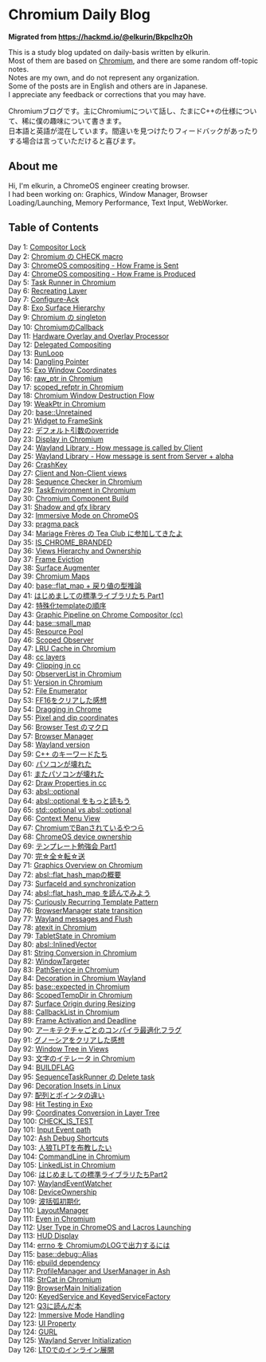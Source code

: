 # Chromium Daily Blog

**Migrated from https://hackmd.io/@elkurin/BkpclhzOh**

This is a study blog updated on daily-basis written by elkurin.  
Most of them are based on [Chromium](https://source.chromium.org/chromium/chromium/src), and there are some random off-topic notes.  
Notes are my own, and do not represent any organization.  
Some of the posts are in English and others are in Japanese.  
I appreciate any feedback or corrections that you may have.

Chromiumブログです。主にChromiumについて話し、たまにC++の仕様について、稀に僕の趣味について書きます。  
日本語と英語が混在しています。間違いを見つけたりフィードバックがあったりする場合は言っていただけると喜びます。

## About me
Hi, I'm elkurin, a ChromeOS engineer creating browser.  
I had been working on: Graphics, Window Manager, Browser Loading/Launching, Memory Performance, Text Input, WebWorker.

## Table of Contents
Day 1: [Compositor Lock](/docs/day1.md)  
Day 2: [Chromium の CHECK macro](/docs/day2.md)  
Day 3: [ChromeOS compositing - How Frame is Sent](/docs/day3.md)  
Day 4: [ChromeOS compositing - How Frame is Produced](/docs/day4.md)  
Day 5: [Task Runner in Chromium](/docs/day5.md)  
Day 6: [Recreating Layer](/docs/day6.md)  
Day 7: [Configure-Ack](/docs/day7.md)  
Day 8: [Exo Surface Hierarchy](/docs/day8.md)  
Day 9: [Chromium の singleton](/docs/day9.md)  
Day 10: [ChromiumのCallback](/docs/day10.md)  
Day 11: [Hardware Overlay and Overlay Processor](/docs/day11.md)  
Day 12: [Delegated Compositing](/docs/day12.md)  
Day 13: [RunLoop](/docs/day13.md)  
Day 14: [Dangling Pointer](/docs/day14.md)  
Day 15: [Exo Window Coordinates](/docs/day15.md)  
Day 16: [raw_ptr in Chromium](/docs/day16.md)  
Day 17: [scoped_refptr in Chromium](/docs/day17.md)  
Day 18: [Chromium Window Destruction Flow](/docs/day18.md)  
Day 19: [WeakPtr in Chromium](/docs/day19.md)  
Day 20: [base::Unretained](/docs/day20.md)  
Day 21: [Widget to FrameSink](/docs/day21.md)  
Day 22: [デフォルト引数のoverride](/docs/day22.md)  
Day 23: [Display in Chromium](/docs/day23.md)  
Day 24: [Wayland Library - How message is called by Client](/docs/day24.md)  
Day 25: [Wayland Library - How message is sent from Server + alpha](/docs/day25.md)  
Day 26: [CrashKey](/docs/day26.md)  
Day 27: [Client and Non-Client views](/docs/day27.md)  
Day 28: [Sequence Checker in Chromium](/docs/day28.md)  
Day 29: [TaskEnvironment in Chromium](/docs/day29.md)  
Day 30: [Chromium Component Build](/docs/day30.md)  
Day 31: [Shadow and gfx library](/docs/day31.md)  
Day 32: [Immersive Mode on ChromeOS](/docs/day32.md)  
Day 33: [pragma pack](/docs/day33.md)  
Day 34: [Mariage Frères の Tea Club に参加してきたよ](https://elkurin.hatenablog.com/entry/2023/06/28/235656)  
Day 35: [IS_CHROME_BRANDED](/docs/day35.md)  
Day 36: [Views Hierarchy and Ownership](/docs/day36.md)  
Day 37: [Frame Eviction](/docs/day37.md)  
Day 38: [Surface Augmenter](/docs/day38.md)  
Day 39: [Chromium Maps](/docs/day39.md)  
Day 40: [base::flat_map + 戻り値の型推論](/docs/day40.md)  
Day 41: [はじめましての標準ライブラリたち Part1](/docs/day41.md)  
Day 42: [特殊化templateの順序](/docs/day42.md)  
Day 43: [Graphic Pipeline on Chrome Compositor (cc)](/docs/day43.md)  
Day 44: [base::small_map](/docs/day44.md)  
Day 45: [Resource Pool](/docs/day45.md)  
Day 46: [Scoped Observer](/docs/day46.md)  
Day 47: [LRU Cache in Chromium](/docs/day47.md)  
Day 48: [cc layers](/docs/day48.md)  
Day 49: [Clipping in cc](/docs/day49.md)  
Day 50: [ObserverList in Chromium](/docs/day50.md)  
Day 51: [Version in Chromium](/docs/day51.md)  
Day 52: [File Enumerator](/docs/day52.md)  
Day 53: [FF16をクリアした感想](https://elkurin.hatenablog.com/entry/2023/07/17/232558)  
Day 54: [Dragging in Chrome](/docs/day54.md)  
Day 55: [Pixel and dip coordinates](/docs/day55.md)  
Day 56: [Browser Test のマクロ](/docs/day56.md)  
Day 57: [Browser Manager](/docs/day57.md)  
Day 58: [Wayland version](/docs/day58.md)  
Day 59: [C++ のキーワードたち](/docs/day59.md)  
Day 60: [パソコンが壊れた](/docs/day60.md)  
Day 61: [またパソコンが壊れた](/docs/day61.md)  
Day 62: [Draw Properties in cc](/docs/day62.md)  
Day 63: [absl::optional](/docs/day63.md)  
Day 64: [absl::optional をもっと読もう](/docs/day64.md)  
Day 65: [std::optional vs absl::optional](/docs/day65.md)  
Day 66: [Context Menu View](/docs/day66.md)  
Day 67: [ChromiumでBanされているやつら](/docs/day67.md)  
Day 68: [ChromeOS device ownership](/docs/day68.md)  
Day 69: [テンプレート勉強会 Part1](/docs/day69.md)  
Day 70: [完☆全☆転☆送](/docs/day70.md)  
Day 71: [Graphics Overview on Chromium](/docs/day71.md)  
Day 72: [absl::flat_hash_mapの概要](/docs/day72.md)  
Day 73: [SurfaceId and synchronization](/docs/day73.md)  
Day 74: [absl::flat_hash_map を読んでみよう](/docs/day74.md)  
Day 75: [Curiously Recurring Template Pattern](/docs/day75.md)  
Day 76: [BrowserManager state transition](/docs/day76.md)  
Day 77: [Wayland messages and Flush](/docs/day77.md)  
Day 78: [atexit in Chromium](/docs/day78.md)  
Day 79: [TabletState in Chromium](/docs/day79.md)  
Day 80: [absl::InlinedVector](/docs/day80.md)  
Day 81: [String Conversion in Chromium](/docs/day81.md)  
Day 82: [WindowTargeter](/docs/day82.md)  
Day 83: [PathService in Chromium](/docs/day83.md)  
Day 84: [Decoration in Chromium Wayland](/docs/day84.md)  
Day 85: [base::expected in Chromium](/docs/day85.md)  
Day 86: [ScopedTempDir in Chromium](/docs/day86.md)  
Day 87: [Surface Origin during Resizing](/docs/day87.md)  
Day 88: [CallbackList in Chromium](/docs/day88.md)  
Day 89: [Frame Activation and Deadline](/docs/day89.md)  
Day 90: [アーキテクチャごとのコンパイラ最適化フラグ](/docs/day90.md)  
Day 91: [グノーシアをクリアした感想](https://elkurin.hatenablog.com/entry/2023/08/25/010617)  
Day 92: [Window Tree in Views](/docs/day92.md)  
Day 93: [文字のイテレータ in Chromium](/docs/day93.md)  
Day 94: [BUILDFLAG](/docs/day94.md)  
Day 95: [SequenceTaskRunner の Delete task](/docs/day95.md)  
Day 96: [Decoration Insets in Linux](/docs/day96.md)  
Day 97: [配列とポインタの違い](/docs/day97.md)  
Day 98: [Hit Testing in Exo](/docs/day98.md)  
Day 99: [Coordinates Conversion in Layer Tree](/docs/day99.md)  
Day 100: [CHECK_IS_TEST](/docs/day100.md)  
Day 101: [Input Event path](/docs/day101.md)  
Day 102: [Ash Debug Shortcuts](/docs/day102.md)  
Day 103: [人狼TLPTを布教したい](https://elkurin.hatenablog.com/entry/2023/09/06/004514)  
Day 104: [CommandLine in Chromium](/docs/day104.md)  
Day 105: [LinkedList in Chromium](/docs/day105.md)  
Day 106: [はじめましての標準ライブラリたちPart2](/docs/day106.md)  
Day 107: [WaylandEventWatcher](/docs/day107.md)  
Day 108: [DeviceOwnership](/docs/day108.md)  
Day 109: [波括弧初期化](/docs/day109.md)  
Day 110: [LayoutManager](/docs/day110.md)  
Day 111: [Even in Chromium](docs/day111.md)  
Day 112: [User Type in ChromeOS and Lacros Launching](/docs/day112.md)  
Day 113: [HUD Display](/docs/day113.md)  
Day 114: [errno を ChromiumのLOGで出力するには](/docs/day114.md)  
Day 115: [base::debug::Alias](/docs/day115.md)  
Day 116: [ebuild dependency](/docs/day116.md)  
Day 117: [ProfileManager and UserManager in Ash](/docs/day117.md)  
Day 118: [StrCat in Chromium](/docs/day118.md)  
Day 119: [BrowserMain Initialization](/docs/day119.md)  
Day 120: [KeyedService and KeyedServiceFactory](/docs/day120.md)  
Day 121: [Q3に読んだ本](https://elkurin.hatenablog.com/entry/2023/10/05/213823)  
Day 122: [Immersive Mode Handling](/docs/day122.md)  
Day 123: [UI Property](/docs/day123.md)  
Day 124: [GURL](/docs/day124.md)  
Day 125: [Wayland Server Initialization](/docs/day125.md)  
Day 126: [LTOでのインライン展開](/docs/day126.md)  


